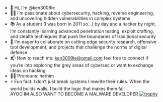 - 🤖 Hi, I’m @ken3009le  
- 🕵️‍♂️ I’m passionate about cybersecurity, hacking, reverse engineering, and uncovering hidden vulnerabilities in complex systems  
- 📚 As a student (I was born in 2011 so...) by day and a hacker by night, I’m constantly learning advanced penetration testing, exploit crafting, and stealth techniques that push the boundaries of traditional security  
- 🤝 I’m eager to collaborate on cutting edge security research, offensive tool development, and projects that challenge the norms of digital defense  
- 📬 How to reach me: ken3009le@gmail.com feel free to connect if you’re into exploring the grey areas of cybersec or want to exchange ideas on hacking  
- 🧑‍🎓 Pronouns: he/him  
- ⚡ Fun fact: I don’t just break systems I rewrite their rules. When the world builds walls, I build the logic that makes them fall  
AYOO IM ALSO WANT TO BECOME A MALWARE DEVELOPER
[![trophy](https://github-profile-trophy.vercel.app/?username=kenzema&theme=dracula&column=3&margin-w=15&margin-h=15&no-bg=true&no-frame=true)](https://github.com/ryo-ma/github-profile-trophy)
